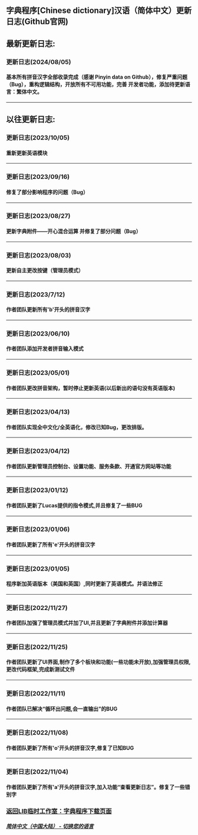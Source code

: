 ## 字典程序[Chinese dictionary]汉语（简体中文）更新日志(Github官网)
## 最新更新日志:
### 更新日志(2024/08/05)

#### 基本所有拼音汉字全部收录完成（感谢 Pinyin data on Github），修复严重问题（Bug），重构逻辑结构，开放所有不可用功能，完善 开发者功能，添加待更新语言：繁体中文。
--------------------------------
## 以往更新日志:
### 更新日志(2023/10/05)

#### 重新更新英语模块
--------------------------------
### 更新日志(2023/09/16)

#### 修复了部分影响程序的问题（Bug）
--------------------------------
### 更新日志(2023/08/27)

#### 更新字典附件——开心混合运算 并修复了部分问题（Bug）
--------------------------------
### 更新日志(2023/08/03)

#### 更新自主更改按键（管理员模式）

--------------------------------
### 更新日志(2023/7/12)

#### 作者团队更新所有'b'开头的拼音汉字

--------------------------------

### 更新日志(2023/06/10)

#### 作者团队添加开发者拼音输入模式

--------------------------------

### 更新日志(2023/05/01)

#### 作者团队更改拼音架构，暂时停止更新英语(以后新出的语句没有英语版本)

--------------------------------

### 更新日志(2023/04/13)

#### 作者团队实现全中文化/全英语化，修改已知Bug，更改排版。

--------------------------------

### 更新日志(2023/04/12)

#### 作者团队更新管理员控制台、设置功能、服务条款、开通官方网站等功能
--------------------------------

### 更新日志(2023/01/12)

#### 作者团队更新了Lucas提供的指令模式,并且修复了一些BUG
--------------------------------
### 更新日志(2023/01/06)

#### 作者团队更新了所有'e'开头的拼音汉字
--------------------------------
### 更新日志(2023/01/05)

#### 程序新加英语版本（美国和英国）,同时更新了英语模式。并语法修正
--------------------------------
### 更新日志(2022/11/27)

#### 作者团队加强了管理员模式并加了UI,并且更新了字典附件并添加计算器
--------------------------------

### 更新日志(2022/11/25)

#### 作者团队更新了UI界面,制作了多个板块和功能(一些功能未开放),加强管理员权限,更改代码框架,完成新测试文件
--------------------------------

### 更新日志(2022/11/11)

#### 作者团队已解决“循环出问题,会一直输出”的BUG
--------------------------------

### 更新日志(2022/11/08)

#### 作者团队更新了所有'o'开头的拼音汉字,修复了已知BUG
--------------------------------
### 更新日志(2022/11/04)

#### 作者团队更新了所有'a'开头的拼音汉字,加入功能“查看更新日志”。修复了一些错别字

### [返回LIB临时工作室：字典程序下载页面](Chinese_dictionary)

##### [简体中文（中国大陆） - 切换您的语言](https://libps.github.io/index.md)
